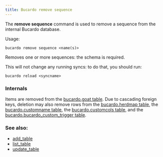 ```yaml
---
title: Bucardo remove sequence
---
```


The **remove sequence** command is used to remove a sequence from the internal Bucardo database.

Usage:

    bucardo remove sequence <name(s)>

Removes one or more sequences: the schema is required.

This will not change any running syncs: to do that, you should run:

    bucardo reload <syncname>

### Internals

Items are removed from the [bucardo.goat table](/Bucardo/bucardo.goat_table). Due to cascading foreign keys, deletion may also remove rows from the [bucardo.herdmap table](/Bucardo/bucardo.herdmap_table), the [bucardo.customname table](/Bucardo/bucardo.customname_table), the [bucardo.customcols table](/Bucardo/bucardo.customcols_table), and the [bucardo.bucardo_custom_trigger table](/Bucardo/bucardo.bucardo_custom_trigger_table).

### See also:

-   [add_table](/Bucardo/add_table)
-   [list_table](/Bucardo/list_table)
-   [update_table](/Bucardo/update_table)
